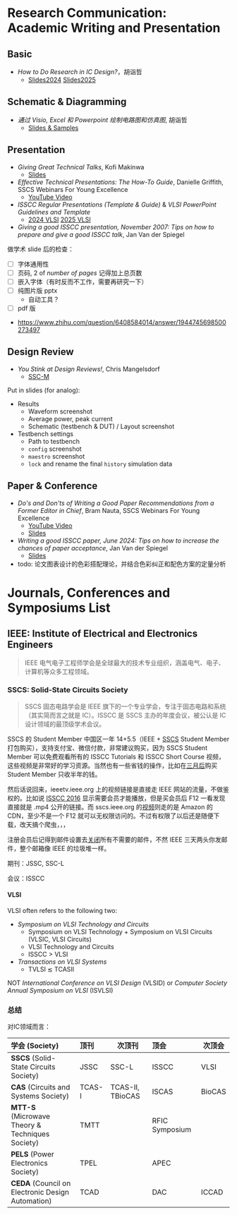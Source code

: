 # Research Communication: Academic Writing and Presentation

## Basic

- *How to Do Research in IC Design?*，胡诣哲
  - [Slides2024](https://bbs.eetop.cn/thread-962980-1-1.html) [Slides2025](https://bbs.eetop.cn/thread-992963-1-1.html) 

## Schematic & Diagramming

- *通过 Visio, Excel 和 Powerpoint 绘制电路图和仿真图*, 胡诣哲
  - [Slides & Samples](https://bbs.eetop.cn/thread-983425-5-1.html)

## Presentation

- *Giving Great Technical Talks*, Kofi Makinwa
  - [Slides](https://ei.et.tudelft.nl/docs/Makinwa_-_Giving_Great_Talks_2023.pdf)
- *Effective Technical Presentations: The How-To Guide*, Danielle Griffith, SSCS Webinars For Young Excellence
  - [YouTube Video](https://youtu.be/TW6m4jZd4yk?t=314)
- *ISSCC Regular Presentations (Template & Guide)* & *VLSI PowerPoint Guidelines and Template*
  - [2024 VLSI](https://archive.vlsisymposium.org/24web/author-instructions/) [2025 VLSI](https://www.vlsisymposium.org/authors/)
- *Giving a good ISSCC presentation, November 2007: Tips on how to prepare and give a good ISSCC talk*, Jan Van der Spiegel

做学术 slide 后的检查：

- [ ] 字体通用性
- [ ] 页码, 2 of *number of pages* 记得加上总页数
- [ ] 嵌入字体（有时反而不工作，需要再研究一下）
- [ ] 纯图片版 pptx
  - 自动工具？
- [ ] pdf 版
- https://www.zhihu.com/question/6408584014/answer/1944745698500273497


## Design Review

- *You Stink at Design Reviews!*, Chris Mangelsdorf
  - [SSC-M](https://ieeexplore.ieee.org/document/10752736)


Put in slides (for analog): 

- Results
  - Waveform screenshot
  - Average power, peak current
  - Schematic (testbench & DUT) / Layout screenshot
- Testbench settings
  - Path to testbench
  - `config` screenshot
  - `maestro` screenshot
  - `lock` and rename the final `history` simulation data

## Paper & Conference

- *Do's and Don'ts of Writing a Good Paper Recommendations from a Former Editor in Chief*, Bram Nauta, SSCS Webinars For Young Excellence
  - [YouTube Video](https://youtu.be/atxWbgOX454?t=305)
  - [Slides](https://resourcecenter.sscs.ieee.org/education/webinars/sscsweb3099)
- *Writing a good ISSCC paper, June 2024: Tips on how to increase the chances of paper acceptance*, Jan Van der Spiegel
  - [Slides](https://submissions.mirasmart.com/ISSCC2025/PDF/ISSCC2025_WritingGoodISSCCPaper.pdf)
- todo: 论文图表设计的色彩搭配理论，并结合色彩纠正和配色方案的定量分析


# Journals, Conferences and Symposiums List

## IEEE: Institute of Electrical and Electronics Engineers

> IEEE 电气电子工程师学会是全球最大的技术专业组织，涵盖电气、电子、计算机等众多工程领域。

### SSCS: Solid-State Circuits Society

> SSCS 固态电路学会是 IEEE 旗下的一个专业学会，专注于固态电路和系统（其实简而言之就是 IC）。ISSCC 是 SSCS 主办的年度会议，被公认是 IC 设计领域的最顶级学术会议。

SSCS 的 Student Member 中国区一年 $14+$5.5（IEEE + [SSCS](https://www.ieee.org/membership-catalog/productdetail/showProductDetailPage.html?product=MEMSSC037) Student Member 打包购买），支持支付宝、微信付款，非常建议购买，因为 SSCS Student Member 可以免费观看所有的 ISSCC Tutorials 和 ISSCC Short Course 视频，这些视频是非常好的学习资源。当然也有一些省钱的操作，比如在[三月后](https://cn.ieee.org/membership_join/)购买 Student Member 只收半年的钱。

然后话说回来，ieeetv.ieee.org 上的视频链接是直接走 IEEE 网站的流量，不做鉴权的。比如说 [ISSCC 2016](https://ieeetv.ieee.org/ondemand/2016-isscc-tutorials/1702/basics-of-sar-adcs-circuits-architectures-video) 显示需要会员才能播放，但是买会员后 F12 一看发现直接就是 .mp4 公开的链接。而 sscs.ieee.org 的[视频](https://resourcecenter.sscs.ieee.org/education/short-courses/sscstut20160090)则走的是 Amazon 的 CDN，至少不是一个 F12 就可以无权限访问的。不过有权限了以后还是随便下载，改天搞个爬虫，，，

注册会员后记得到邮件设置去[关闭](https://github.com/RarityBrown/ieee-unsubscribe)所有不需要的邮件，不然 IEEE 三天两头你发邮件，整个邮箱像 IEEE 的垃圾堆一样。

期刊：JSSC, SSC-L

会议：ISSCC

#### VLSI

VLSI often refers to the following two:

- *Symposium on VLSI Technology and Circuits*
  - Symposium on VLSI Technology + Symposium on VLSI Circuits (VLSIC, VLSI Circuits)
  - VLSI Technology and Circuits
  - ISSCC > VLSI
- *Transactions on VLSI Systems*
  - TVLSI ≲ TCASII

NOT *International Conference on VLSI Design* (VLSID) or *Computer Society Annual Symposium on VLSI* (ISVLSI)

### 总结

对IC领域而言：

| 学会 (Society)                                     | 顶刊   | 次顶刊           | 顶会           | 次顶会 |
| :------------------------------------------------- | :----- | ---------------- | :------------- | ------ |
| **SSCS** (Solid-State Circuits Society)            | JSSC   | SSC-L            | ISSCC          | VLSI   |
| **CAS** (Circuits and Systems Society)             | TCAS-I | TCAS-II, TBioCAS | ISCAS          | BioCAS |
| **MTT-S** (Microwave Theory & Techniques Society)  | TMTT   |                  | RFIC Symposium |        |
| **PELS** (Power Electronics Society)               | TPEL   |                  | APEC           |        |
| **CEDA** (Council on Electronic Design Automation) | TCAD   |                  | DAC            | ICCAD  |

